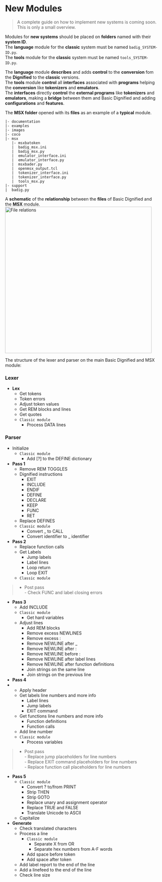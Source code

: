 # New Modules  

> A complete guide on how to implement new systems is coming soon.  
> This is only a small overview.  
  
Modules for **new systems** should be placed on **folders** named with their **system ID**.  
The **language** module for the **classic** system must be named `badig_SYSTEM-ID.py`.  
The **tools** module for the **classic** system must be named `tools_SYSTEM-ID.py`.  

The **language** module **describes** and adds **control** to the **conversion** fom the **Dignified** to the **classic** versions.  
The **tools** module **control** all **interfaces** associated with **programs** helping the **conversion** like **tokenizers** and **emulators**.  
The **interfaces** directly **control** the **external programs** like **tokenizers** and **emulators**, making a **bridge** between them and Basic Dignified and adding **configurations** and **features**.  

The **MSX folder** opened with its **files** as an example of a **typical** module.

```  
|- documentation  
|- examples  
|- images  
|- coco  
|- msx  
   |- msxbatoken
   |  badig_msx.ini
   |  badig_msx.py
   |  emulator_interface.ini
   |  emulator_interface.py
   |  msxbader.py
   |  openmsx_output.tcl
   |  tokenizer_interface.ini
   |  tokenizer_interface.py
   |  tools_msx.py
|- support  
|  badig.py  
```  
  
A **schematic** of the **relationship** between the **files** of Basic Dignified and the **MSX** module.  
<img src="https://github.com/farique1/basic-dignified/blob/main/images/filerelationsmsx.png" alt="File relations" width="480">   
  
The structure of the lexer and parser on the main Basic Dignified and MSX module:  

### Lexer  
- **Lex**  
  - Get tokens  
  - Token errors  
  - Adjust token values
  - Get REM blocks and lines  
  - Get quotes  
  - `Classic module`  
    - Process DATA lines

### Parser
- Initialize
  - `Classic module`
    - Add [?] to the DEFINE dictionary
- **Pass 1**  
  - Remove REM TOGGLES
  - Dignified instructions
    - EXIT
    - INCLUDE
    - ENDIF
    - DEFINE
    - DECLARE
    - KEEP
    - FUNC
    - RET
  - Replace DEFINES
  - `Classic module`
    - Convert _ to CALL
    - Convert identifier to _ identifier
- **Pass 2**  
  - Replace function calls
  - Get Labels
    - Jump labels
    - Label lines
    - Loop return
    - Loop EXIT
  - `Classic module`
> - Post pass  
    - Check FUNC and label closing errors
- **Pass 3**  
  - Add INCLUDE
  - `Classic module`
    - Get hard variables
  - Adjust lines
    - Add REM blocks
    - Remove excess NEWLINES
    - Remove excess :
    - Remove NEWLINE after _
    - Remove NEWLINE after :
    - Remove NEWLINE before :
    - Remove NEWLINE after label lines
    - Remove NEWLINE after function definitions
    - Join strings on the same line
    - Join strings on the previous line
- **Pass 4**  
- - Apply header
  - Get labels line numbers and more info
    - Label lines
    - Jump labels
    - EXIT command
  - Get functions line numbers and more info
    - Function definitions
    - Function calls
  - Add line number
  - `Classic module`  
    - Process variables
> - Post pass  
    - Replace jump placeholders for line numbers  
    - Replace EXIT command placeholders for line numbers  
    - Replace function call placeholders for line   numbers  
- **Pass 5**  
  - `Classic module`
    - Convert ? to/from PRINT
    - Strip THEN
    - Strip GOTO
    - Replace unary and assignment operator
    - Replace TRUE and FALSE
    - Translate Unicode to ASCII 
  - Capitalize
- **Generate**  
  - Check translated characters
  - Process a line
    - `Classic module`
      - Separate X from OR
      - Separate hex numbers from A-F words
    - Add space before token
    - Add space after token
  - Add label report to the end of the line
  - Add a linefeed to the end of the line
  - Check line size

<!-- 
Note:
Standardize `em_run` and `tk_tokenize` arguments when available so the build systems are compatible. -->